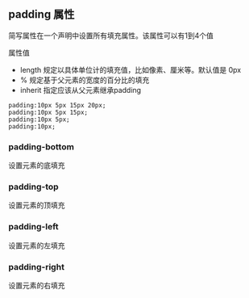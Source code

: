 ## padding 属性
简写属性在一个声明中设置所有填充属性。该属性可以有1到4个值

属性值
+ length 规定以具体单位计的填充值，比如像素、厘米等。默认值是 0px
+ % 规定基于父元素的宽度的百分比的填充
+ inherit 指定应该从父元素继承padding
````
padding:10px 5px 15px 20px;
padding:10px 5px 15px;
padding:10px 5px;
padding:10px;
````

### padding-bottom
设置元素的底填充

### padding-top
设置元素的顶填充

### padding-left
设置元素的左填充

### padding-right
设置元素的右填充